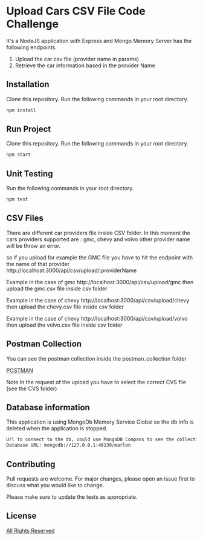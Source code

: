 # Upload Cars CSV File Code Challenge

It's a NodeJS application with Express and Mongo Memory Server has the following endpoints.

1. Upload the car csv file (provider name in params)
2. Retrieve the car information based in the provider Name

## Installation

Clone this repository.
Run the following commands in your root directory.

```bash
npm install
```

## Run Project

Clone this repository.
Run the following commands in your root directory.

```bash
npm start
```

## Unit Testing

Run the following commands in your root directory.

```bash
npm test
```

## CSV Files
There are different car providers file inside CSV folder.
In this moment the cars providers supported are : gmc, chevy and volvo other 
provider name will be throw an error. 

so if you upload for example the GMC file you have to hit the endpoint with the name of that 
provider 
http://localhost:3000/api/csv/upload/:providerName 

Example in the case of gmc 
http://localhost:3000/api/csv/upload/gmc then upload the gmc.csv file inside csv folder 

Example in the case of chevy
http://localhost:3000/api/csv/upload/chevy  then upload the chevy.csv file inside csv folder 

Example in the case of chevy
http://localhost:3000/api/csv/upload/volvo  then upload the volvo.csv file inside csv folder 

## Postman Collection

You can see the postman collection inside the postman_collection folder 

[POSTMAN](https://www.postman.com/collections/5999885eefff819b9d73)

Note In the request of the upload you have to select the correct CVS file (see the CVS folder)

## Database information

This application is using MongoDb Memory Service Global so the db info is deleted when the application is stopped.  

```bash
Url to connect to the db, could use MongoDB Compass to see the collections using GUI app
Database URL: mongodb://127.0.0.1:46139/marlon
```
## Contributing

Pull requests are welcome. For major changes, please open an issue first to discuss what you would like to change.

Please make sure to update the tests as appropriate.

## License

[All Rights Reserved](https://github.com/mbrenes)
